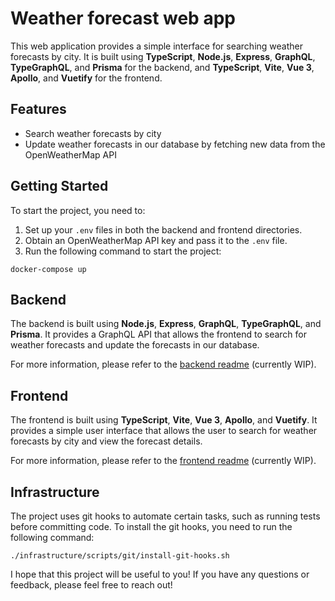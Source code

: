 # Weather forecast web app

This web application provides a simple interface for searching weather forecasts by city. It is built using **TypeScript**, **Node.js**, **Express**, **GraphQL**, **TypeGraphQL**, and **Prisma** for the backend, and **TypeScript**, **Vite**, **Vue 3**, **Apollo**, and **Vuetify** for the frontend.

## Features

- Search weather forecasts by city
- Update weather forecasts in our database by fetching new data from the OpenWeatherMap API

## Getting Started

To start the project, you need to:

1. Set up your `.env` files in both the backend and frontend directories.
2. Obtain an OpenWeatherMap API key and pass it to the `.env` file.
3. Run the following command to start the project:

```
docker-compose up
```

## Backend

The backend is built using **Node.js**, **Express**, **GraphQL**, **TypeGraphQL**, and **Prisma**. It provides a GraphQL API that allows the frontend to search for weather forecasts and update the forecasts in our database.

For more information, please refer to the [backend readme](./backend/README.md) (currently WIP).

## Frontend

The frontend is built using **TypeScript**, **Vite**, **Vue 3**, **Apollo**, and **Vuetify**. It provides a simple user interface that allows the user to search for weather forecasts by city and view the forecast details.

For more information, please refer to the [frontend readme](./frontend/README.md) (currently WIP).

## Infrastructure

The project uses git hooks to automate certain tasks, such as running tests before committing code. To install the git hooks, you need to run the following command:

```
./infrastructure/scripts/git/install-git-hooks.sh
```


I hope that this project will be useful to you! If you have any questions or feedback, please feel free to reach out!

